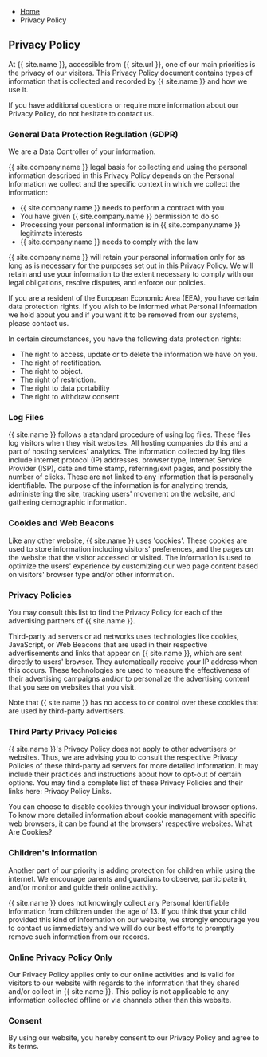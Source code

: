 <ul class="breadcrumb">
    <li><a href="">Home</a></li>
    <li>Privacy Policy</li>
</ul>

## Privacy Policy

At {{ site.name }}, accessible from {{ site.url }}, one of our main priorities is the privacy of our visitors. This Privacy Policy document contains types of information that is collected and recorded by {{ site.name }} and how we use it.

If you have additional questions or require more information about our Privacy Policy, do not hesitate to contact us.

### General Data Protection Regulation (GDPR)

We are a Data Controller of your information.
 
{{ site.company.name }} legal basis for collecting and using the personal information described in this Privacy Policy depends on the Personal Information we collect and the specific context in which we collect the information:

* {{ site.company.name }} needs to perform a contract with you
* You have given {{ site.company.name }} permission to do so
* Processing your personal information is in {{ site.company.name }} legitimate interests
* {{ site.company.name }} needs to comply with the law

{{ site.company.name }} will retain your personal information only for as long as is necessary for the purposes set out in this Privacy Policy. We will retain and use your information to the extent necessary to comply with our legal obligations, resolve disputes, and enforce our policies. 

If you are a resident of the European Economic Area (EEA), you have certain data protection rights. If you wish to be informed what Personal Information we hold about you and if you want it to be removed from our systems, please contact us.

In certain circumstances, you have the following data protection rights:

* The right to access, update or to delete the information we have on you.
* The right of rectification. 
* The right to object.
* The right of restriction.
* The right to data portability
* The right to withdraw consent

### Log Files

{{ site.name }} follows a standard procedure of using log files. These files log visitors when they visit websites. All hosting companies do this and a part of hosting services' analytics. The information collected by log files include internet protocol (IP) addresses, browser type, Internet Service Provider (ISP), date and time stamp, referring/exit pages, and possibly the number of clicks. These are not linked to any information that is personally identifiable. The purpose of the information is for analyzing trends, administering the site, tracking users' movement on the website, and gathering demographic information.

### Cookies and Web Beacons

Like any other website, {{ site.name }} uses 'cookies'. These cookies are used to store information including visitors' preferences, and the pages on the website that the visitor accessed or visited. The information is used to optimize the users' experience by customizing our web page content based on visitors' browser type and/or other information.

### Privacy Policies

You may consult this list to find the Privacy Policy for each of the advertising partners of {{ site.name }}.

Third-party ad servers or ad networks uses technologies like cookies, JavaScript, or Web Beacons that are used in their respective advertisements and links that appear on {{ site.name }}, which are sent directly to users' browser. They automatically receive your IP address when this occurs. These technologies are used to measure the effectiveness of their advertising campaigns and/or to personalize the advertising content that you see on websites that you visit.

Note that {{ site.name }} has no access to or control over these cookies that are used by third-party advertisers.

### Third Party Privacy Policies

{{ site.name }}'s Privacy Policy does not apply to other advertisers or websites. Thus, we are advising you to consult the respective Privacy Policies of these third-party ad servers for more detailed information. It may include their practices and instructions about how to opt-out of certain options. You may find a complete list of these Privacy Policies and their links here: Privacy Policy Links.

You can choose to disable cookies through your individual browser options. To know more detailed information about cookie management with specific web browsers, it can be found at the browsers' respective websites. What Are Cookies?

### Children's Information

Another part of our priority is adding protection for children while using the internet. We encourage parents and guardians to observe, participate in, and/or monitor and guide their online activity.

{{ site.name }} does not knowingly collect any Personal Identifiable Information from children under the age of 13. If you think that your child provided this kind of information on our website, we strongly encourage you to contact us immediately and we will do our best efforts to promptly remove such information from our records.

### Online Privacy Policy Only

Our Privacy Policy applies only to our online activities and is valid for visitors to our website with regards to the information that they shared and/or collect in {{ site.name }}. This policy is not applicable to any information collected offline or via channels other than this website.

### Consent

By using our website, you hereby consent to our Privacy Policy and agree to its terms.
